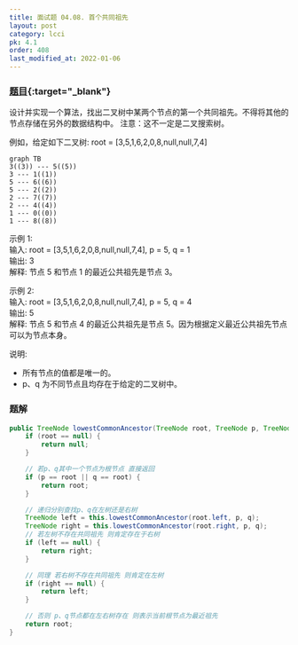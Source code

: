 ```yaml
---
title: 面试题 04.08. 首个共同祖先
layout: post
category: lcci
pk: 4.1
order: 408
last_modified_at: 2022-01-06
---
```


### [题目](https://leetcode.cn/first-common-ancestor-lcci/){:target="_blank"}

设计并实现一个算法，找出二叉树中某两个节点的第一个共同祖先。不得将其他的节点存储在另外的数据结构中。
注意：这不一定是二叉搜索树。

例如，给定如下二叉树: root = [3,5,1,6,2,0,8,null,null,7,4]

```mermaid
graph TB
3((3)) --- 5((5))
3 --- 1((1))
5 --- 6((6))
5 --- 2((2))
2 --- 7((7))
2 --- 4((4))
1 --- 0((0))
1 --- 8((8))
```

示例 1:  
输入: root = [3,5,1,6,2,0,8,null,null,7,4], p = 5, q = 1  
输出: 3  
解释: 节点 5 和节点 1 的最近公共祖先是节点 3。  

示例 2:  
输入: root = [3,5,1,6,2,0,8,null,null,7,4], p = 5, q = 4  
输出: 5  
解释: 节点 5 和节点 4 的最近公共祖先是节点 5。因为根据定义最近公共祖先节点可以为节点本身。

说明:
- 所有节点的值都是唯一的。
- p、q 为不同节点且均存在于给定的二叉树中。

### 题解

```java
public TreeNode lowestCommonAncestor(TreeNode root, TreeNode p, TreeNode q) {
    if (root == null) {
        return null;
    }

    // 若p、q其中一个节点为根节点 直接返回
    if (p == root || q == root) {
        return root;
    }

    // 递归分别查找p、q在左树还是右树
    TreeNode left = this.lowestCommonAncestor(root.left, p, q);
    TreeNode right = this.lowestCommonAncestor(root.right, p, q);
    // 若左树不存在共同祖先 则肯定存在于右树
    if (left == null) {
        return right;
    }

    // 同理 若右树不存在共同祖先 则肯定在左树
    if (right == null) {
        return left;
    }

    // 否则 p、q节点都在左右树存在 则表示当前根节点为最近祖先
    return root;
}
```